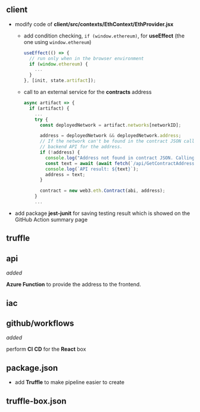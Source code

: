 ## client

- modify code of **client/src/contexts/EthContext/EthProvider.jsx**

  - add condition checking, `if (window.ethereum)`, for **useEffect** (the one using `window.ethereum`)

    ```javascript
    useEffect(() => {
      // run only when in the browser environment
      if (window.ethereum) {
        ...
      }
    }, [init, state.artifact]);

  - call to an external service for the **contracts** address

    ```javascript
    async artifact => {
      if (artifact) {
        ...
        try {
          const deployedNetwork = artifact.networks[networkID];
    
          address = deployedNetwork && deployedNetwork.address;
          // If the network can't be found in the contract JSON call the
          // backend API for the address.
          if (!address) {
            console.log("Address not found in contract JSON. Calling backup api");
            const text = await (await fetch(`/api/GetContractAddress/?networkId=${networkID}`)).text();
            console.log(`API result: ${text}`);
            address = text;
          }
    
          contract = new web3.eth.Contract(abi, address);
        } 
        ...
    ```

- add package **jest-junit** for saving testing result which is showed on the GitHub Action summary page

## truffle

## api

_added_

**Azure Function** to provide the address to the frontend.

## iac

## github/workflows

_added_

perform **CI** **CD** for the **React** box

## package.json

- add **Truffle** to make pipeline easier to create

## truffle-box.json

